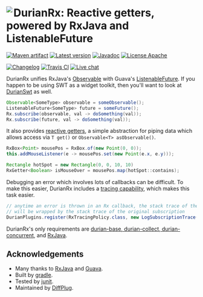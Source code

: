 # <img align="left" src="durian-rx.png"> DurianRx: Reactive getters, powered by RxJava and ListenableFuture

<!---freshmark shields
output = [
	link(shield('Maven artifact', 'mavenCentral', '{{group}}:{{name}}', 'blue'), 'https://bintray.com/{{org}}/opensource/{{name}}/view'),
	link(shield('Latest version', 'latest', '{{stable}}', 'blue'), 'https://github.com/{{org}}/{{name}}/releases/latest'),
	link(shield('Javadoc', 'javadoc', 'OK', 'blue'), 'https://javadoc.io/doc/com.diffplug.durian/durian-rx/{{stable}}/'),
	link(shield('License Apache', 'license', 'Apache', 'blue'), 'https://tldrlegal.com/license/apache-license-2.0-(apache-2.0)'),
	'',
	link(shield('Changelog', 'changelog', '{{version}}', 'brightgreen'), 'CHANGES.md'),
	link(image('Travis CI', 'https://travis-ci.org/{{org}}/{{name}}.svg?branch=master'), 'https://travis-ci.org/{{org}}/{{name}}'),
	link(shield('Live chat', 'gitter', 'live chat', 'brightgreen'), 'https://gitter.im/diffplug/durian')
	].join('\n');
-->
[![Maven artifact](https://img.shields.io/badge/mavenCentral-com.diffplug.durian%3Adurian--rx-blue.svg)](https://bintray.com/diffplug/opensource/durian-rx/view)
[![Latest version](https://img.shields.io/badge/latest-3.0.0-blue.svg)](https://github.com/diffplug/durian-rx/releases/latest)
[![Javadoc](https://img.shields.io/badge/javadoc-OK-blue.svg)](https://javadoc.io/doc/com.diffplug.durian/durian-rx/3.0.0/)
[![License Apache](https://img.shields.io/badge/license-Apache-blue.svg)](https://tldrlegal.com/license/apache-license-2.0-(apache-2.0))

[![Changelog](https://img.shields.io/badge/changelog-3.1.0--SNAPSHOT-brightgreen.svg)](CHANGES.md)
[![Travis CI](https://travis-ci.org/diffplug/durian-rx.svg?branch=master)](https://travis-ci.org/diffplug/durian-rx)
[![Live chat](https://img.shields.io/badge/gitter-live_chat-brightgreen.svg)](https://gitter.im/diffplug/durian)
<!---freshmark /shields -->

<!---freshmark javadoc
output = prefixDelimiterReplace(input, 'https://javadoc.io/doc/com.diffplug.durian/durian-rx/', '/', stable);
-->
DurianRx unifies RxJava's [Observable](http://reactivex.io/documentation/observable.html) with Guava's [ListenableFuture](https://code.google.com/p/guava-libraries/wiki/ListenableFutureExplained).  If you happen to be using SWT as a widget toolkit, then you'll want to look at [DurianSwt](https://github.com/diffplug/durian-swt) as well.

```java
Observable<SomeType> observable = someObservable();
ListenableFuture<SomeType> future = someFuture();
Rx.subscribe(observable, val -> doSomething(val));
Rx.subscribe(future, val -> doSomething(val));
```

It also provides [reactive getters](src/com/diffplug/common/rx/RxGetter.java?ts=4), a simple abstraction for piping data which allows access via `T get()` or `Observable<T> asObservable()`.

```java
RxBox<Point> mousePos = RxBox.of(new Point(0, 0));
this.addMouseListener(e -> mousePos.set(new Point(e.x, e.y)));

Rectangle hotSpot = new Rectangle(0, 0, 10, 10)
RxGetter<Boolean> isMouseOver = mousePos.map(hotSpot::contains);
```

Debugging an error which involves lots of callbacks can be difficult.  To make this easier, DurianRx includes a [tracing capability](src/com/diffplug/common/rx/RxTracingPolicy.java?ts=4), which makes this task easier.

```java
// anytime an error is thrown in an Rx callback, the stack trace of the error
// will be wrapped by the stack trace of the original subscription
DurianPlugins.register(RxTracingPolicy.class, new LogSubscriptionTrace()).
```

DurianRx's only requirements are [durian-base, durian-collect, durian-concurrent](https://github.com/diffplug/durian), and [RxJava](https://github.com/reactivex/rxjava).

<!---freshmark /javadoc -->

## Acknowledgements

* Many thanks to [RxJava](https://github.com/reactivex/rxjava) and [Guava](https://github.com/google/guava).
* Built by [gradle](http://gradle.org/).
* Tested by [junit](http://junit.org/).
* Maintained by [DiffPlug](http://www.diffplug.com/).
